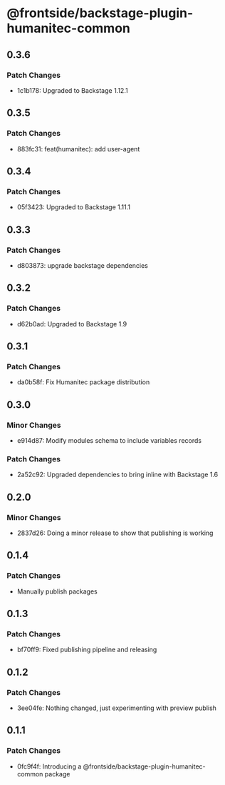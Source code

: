 # @frontside/backstage-plugin-humanitec-common

## 0.3.6

### Patch Changes

- 1c1b178: Upgraded to Backstage 1.12.1

## 0.3.5

### Patch Changes

- 883fc31: feat(humanitec): add user-agent

## 0.3.4

### Patch Changes

- 05f3423: Upgraded to Backstage 1.11.1

## 0.3.3

### Patch Changes

- d803873: upgrade backstage dependencies

## 0.3.2

### Patch Changes

- d62b0ad: Upgraded to Backstage 1.9

## 0.3.1

### Patch Changes

- da0b58f: Fix Humanitec package distribution

## 0.3.0

### Minor Changes

- e914d87: Modify modules schema to include variables records

### Patch Changes

- 2a52c92: Upgraded dependencies to bring inline with Backstage 1.6

## 0.2.0

### Minor Changes

- 2837d26: Doing a minor release to show that publishing is working

## 0.1.4

### Patch Changes

- Manually publish packages

## 0.1.3

### Patch Changes

- bf70ff9: Fixed publishing pipeline and releasing

## 0.1.2

### Patch Changes

- 3ee04fe: Nothing changed, just experimenting with preview publish

## 0.1.1

### Patch Changes

- 0fc9f4f: Introducing a @frontside/backstage-plugin-humanitec-common package
